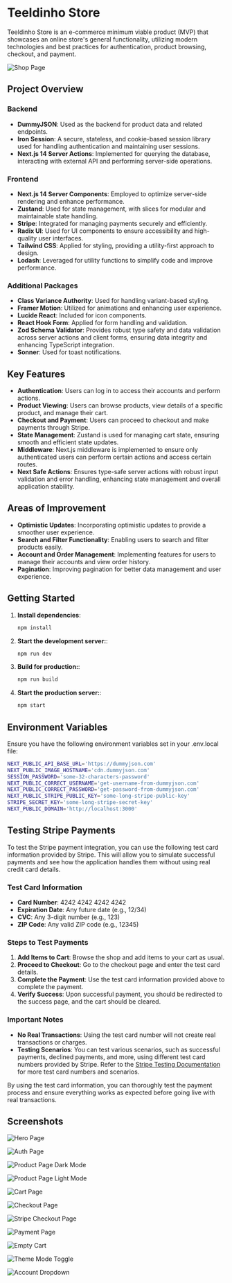 # Teeldinho Store

Teeldinho Store is an e-commerce minimum viable product (MVP) that showcases an online store's general functionality, utilizing modern technologies and best practices for authentication, product browsing, checkout, and payment.

![Shop Page](public/product-page-dark-mode.png)

## Project Overview

### Backend

- **DummyJSON**: Used as the backend for product data and related endpoints.
- **Iron Session**: A secure, stateless, and cookie-based session library used for handling authentication and maintaining user sessions.
- **Next.js 14 Server Actions**: Implemented for querying the database, interacting with external API and performing server-side operations.

### Frontend

- **Next.js 14 Server Components**: Employed to optimize server-side rendering and enhance performance.
- **Zustand**: Used for state management, with slices for modular and maintainable state handling.
- **Stripe**: Integrated for managing payments securely and efficiently.
- **Radix UI**: Used for UI components to ensure accessibility and high-quality user interfaces.
- **Tailwind CSS**: Applied for styling, providing a utility-first approach to design.
- **Lodash**: Leveraged for utility functions to simplify code and improve performance.

### Additional Packages

- **Class Variance Authority**: Used for handling variant-based styling.
- **Framer Motion**: Utilized for animations and enhancing user experience.
- **Lucide React**: Included for icon components.
- **React Hook Form**: Applied for form handling and validation.
- **Zod Schema Validator**: Provides robust type safety and data validation across server actions and client forms, ensuring data integrity and enhancing TypeScript integration.
- **Sonner**: Used for toast notifications.

## Key Features

- **Authentication**: Users can log in to access their accounts and perform actions.
- **Product Viewing**: Users can browse products, view details of a specific product, and manage their cart.
- **Checkout and Payment**: Users can proceed to checkout and make payments through Stripe.
- **State Management**: Zustand is used for managing cart state, ensuring smooth and efficient state updates.
- **Middleware**: Next.js middleware is implemented to ensure only authenticated users can perform certain actions and access certain routes.
- **Next Safe Actions**: Ensures type-safe server actions with robust input validation and error handling, enhancing state management and overall application stability.

## Areas of Improvement

- **Optimistic Updates**: Incorporating optimistic updates to provide a smoother user experience.
- **Search and Filter Functionality**: Enabling users to search and filter products easily.
- **Account and Order Management**: Implementing features for users to manage their accounts and view order history.
- **Pagination**: Improving pagination for better data management and user experience.

## Getting Started

1. **Install dependencies**:

   ```sh
   npm install

   ```

2. **Start the development server:**:

   ```sh
   npm run dev

   ```

3. **Build for production:**:

   ```sh
   npm run build

   ```

4. **Start the production server:**:
   ```sh
   npm start
   ```

## Environment Variables

Ensure you have the following environment variables set in your .env.local file:

```sh
NEXT_PUBLIC_API_BASE_URL='https://dummyjson.com'
NEXT_PUBLIC_IMAGE_HOSTNAME='cdn.dummyjson.com'
SESSION_PASSWORD='some-32-characters-password'
NEXT_PUBLIC_CORRECT_USERNAME='get-username-from-dummyjson.com'
NEXT_PUBLIC_CORRECT_PASSWORD='get-password-from-dummyjson.com'
NEXT_PUBLIC_STRIPE_PUBLIC_KEY='some-long-stripe-public-key'
STRIPE_SECRET_KEY='some-long-stripe-secret-key'
NEXT_PUBLIC_DOMAIN='http://localhost:3000'
```

## Testing Stripe Payments

To test the Stripe payment integration, you can use the following test card information provided by Stripe. This will allow you to simulate successful payments and see how the application handles them without using real credit card details.

### Test Card Information

- **Card Number**: 4242 4242 4242 4242
- **Expiration Date**: Any future date (e.g., 12/34)
- **CVC**: Any 3-digit number (e.g., 123)
- **ZIP Code**: Any valid ZIP code (e.g., 12345)

### Steps to Test Payments

1. **Add Items to Cart**: Browse the shop and add items to your cart as usual.
2. **Proceed to Checkout**: Go to the checkout page and enter the test card details.
3. **Complete the Payment**: Use the test card information provided above to complete the payment.
4. **Verify Success**: Upon successful payment, you should be redirected to the success page, and the cart should be cleared.

### Important Notes

- **No Real Transactions**: Using the test card number will not create real transactions or charges.
- **Testing Scenarios**: You can test various scenarios, such as successful payments, declined payments, and more, using different test card numbers provided by Stripe. Refer to the [Stripe Testing Documentation](https://stripe.com/docs/testing) for more test card numbers and scenarios.

By using the test card information, you can thoroughly test the payment process and ensure everything works as expected before going live with real transactions.

## Screenshots

![Hero Page](public/hero.png)

![Auth Page](public/sign.png)

![Product Page Dark Mode](public/product-page-dark-mode.png)

![Product Page Light Mode](public/product-page-light-mode.png)

![Cart Page](public/cart.png)

![Checkout Page](public/checkout.png)

![Stripe Checkout Page](public/stripe-checkout.png)

![Payment Page](public/payment-page.png)

![Empty Cart](public/empty.png)

![Theme Mode Toggle](public/theme-toggle.png)

![Account Dropdown](public/account.png)
